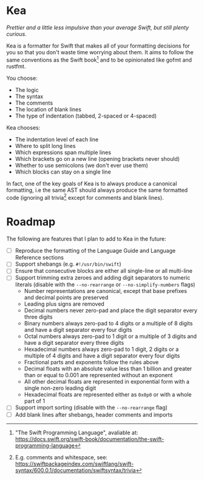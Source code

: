 # Kea

*Prettier and a little less impulsive than your average Swift, but still plenty curious.*

Kea is a formatter for Swift that makes all of your formatting decisions for you so that you don't waste time worrying about them. It aims to follow the same conventions as the Swift book[^tspl] and to be opinionated like gofmt and rustfmt.

You choose:

- The logic
- The syntax
- The comments
- The location of blank lines
- The type of indentation (tabbed, 2-spaced or 4-spaced)

Kea chooses:

- The indentation level of each line
- Where to split long lines
- Which expressions span multiple lines
- Which brackets go on a new line (opening brackets never should)
- Whether to use semicolons (we don't ever use them)
- Which blocks can stay on a single line

In fact, one of the key goals of Kea is to always produce a canonical formatting, i.e the same AST should always produce the same formatted code (ignoring all trivia[^trivia] except for comments and blank lines).

[^tspl]: "The Swift Programming Language", avaliable at: https://docs.swift.org/swift-book/documentation/the-swift-programming-language
[^trivia]: E.g. comments and whitespace, see: https://swiftpackageindex.com/swiftlang/swift-syntax/600.0.1/documentation/swiftsyntax/trivia

# Roadmap

The following are features that I plan to add to Kea in the future:

- [ ] Reproduce the formatting of the Language Guide and Language Reference sections
- [ ] Support shebangs (e.g. `#!/usr/bin/swift`)
- [ ] Ensure that consecutive blocks are either all single-line or all multi-line
- [ ] Support trimming extra zeroes and adding digit separators to numeric literals (disable with the `--no-rearrange` or `--no-simplify-numbers` flags)
  - Number representations are canonical, except that base prefixes and decimal points are preserved
  - Leading plus signs are removed
  - Decimal numbers never zero-pad and place the digit separator every three digits
  - Binary numbers always zero-pad to 4 digits or a multiple of 8 digits and have a digit separator every four digits
  - Octal numbers always zero-pad to 1 digit or a multiple of 3 digits and have a digit separator every three digits
  - Hexadecimal numbers always zero-pad to 1 digit, 2 digits or a multiple of 4 digits and have a digit separator every four digits
  - Fractional parts and exponents follow the rules above
  - Decimal floats with an absolute value less than 1 billion and greater than or equal to 0.001 are represented without an exponent
  - All other decimal floats are represented in exponential form with a single non-zero leading digit
  - Hexadecimal floats are represented either as `0x0p0` or with a whole part of 1
- [ ] Support import sorting (disable with the `--no-rearrange` flag)
- [ ] Add blank lines after shebangs, header comments and imports
